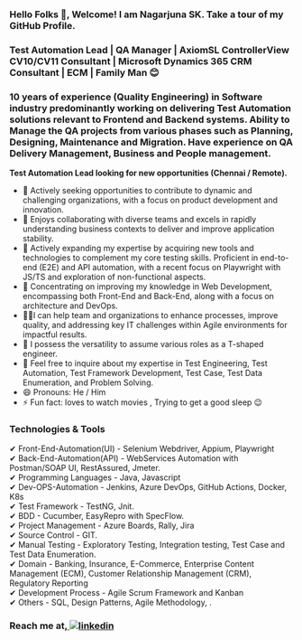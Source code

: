 
### Hello Folks 👋, Welcome! I am Nagarjuna SK. Take a tour of my GitHub Profile.
### Test Automation Lead | QA Manager | AxiomSL ControllerView CV10/CV11 Consultant | Microsoft Dynamics 365 CRM Consultant | ECM | Family Man 😊
### 10 years of experience (Quality Engineering) in Software industry predominantly working on delivering Test Automation solutions relevant to Frontend and Backend systems. Ability to Manage the QA projects from various phases such as Planning, Designing, Maintenance and Migration. Have experience on QA Delivery Management, Business and People management.

<b>Test Automation Lead looking for new opportunities (Chennai / Remote).</b>

- 🤔 Actively seeking opportunities to contribute to dynamic and challenging organizations, with a focus on product development and innovation.
- 🌱 Enjoys collaborating with diverse teams and excels in rapidly understanding business contexts to deliver and improve application stability.
- 🌱 Actively expanding my expertise by acquiring new tools and technologies to complement my core testing skills. Proficient in end-to-end (E2E) and API automation, with a recent focus on Playwright with JS/TS and exploration of non-functional aspects.
- 🔭 Concentrating on improving my knowledge in Web Development, encompassing both Front-End and Back-End, along with a focus on architecture and DevOps.
- 🧑‍💻I can help team and organizations to enhance processes, improve quality, and addressing key IT challenges within Agile environments for impactful results.
- 🎩 I possess the versatility to assume various roles as a T-shaped engineer.
- 💬 Feel free to inquire about my expertise in Test Engineering, Test Automation, Test Framework Development, Test Case, Test Data Enumeration, and Problem Solving.
- 😄 Pronouns: He / Him 
- ⚡ Fun fact: loves to watch movies , Trying to get a good sleep :wink:  


### Technologies & Tools

✔ Front-End-Automation(UI)  - Selenium Webdriver, Appium, Playwright<br>
✔ Back-End-Automation(API)  - WebServices Automation with Postman/SOAP UI, RestAssured, Jmeter.<br>
✔ Programming Languages     - Java, Javascript<br>
✔ Dev-OPS-Automation        - Jenkins, Azure DevOps, GitHub Actions, Docker, K8s <br>
✔ Test Framework            - TestNG, Jnit.<br>
✔ BDD                       - Cucumber, EasyRepro with SpecFlow.<br>
✔ Project Management        - Azure Boards, Rally, Jira<br>
✔ Source Control            - GIT.<br>
✔ Manual Testing            - Exploratory Testing, Integration testing, Test Case and Test Data Enumeration.<br>
✔ Domain                    - Banking, Insurance, E-Commerce, Enterprise Content Management (ECM), Customer Relationship Management (CRM), Regulatory Reporting<br>
✔ Development Process       - Agile Scrum Framework and Kanban<br>
✔ Others                    - SQL, Design Patterns, Agile Methodology, .<br>


### Reach me at,<a href="https://www.linkedin.com/in/nagarjunask" rel="nofollow noreferrer">  <img src="https://img.shields.io/badge/LinkedIn-0077B5?style=for-the-badge&logo=linkedin&logoColor=white" alt="linkedin"></a> &nbsp;
   










